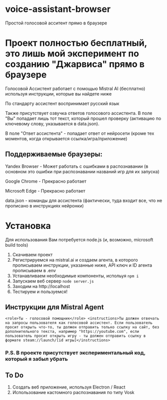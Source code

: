 # voice-assistant-browser
Простой голосовой асситент прямо в браузере

# Проект полностью бесплатный, это лишь мой эксперимент по созданию "Джарвиса" прямо в браузере

Голосовой Ассистент работает с помощью Mistral AI (бесплатно) используя инструкции, которые вы найдете ниже

По стандарту ассистент воспринимает русский язык 

Также присутствует озвучка ответов голосового ассистента. В поле "Вы" попадает лишь тот текст, который прошел проверку (активацию по ключевому слову, указывается в data.json).

В поле "Ответ ассистента" - попадает ответ от нейросети (кроме тех моментов, когда открывается ссылка/игра/приложение)

## Поддерживаемые браузеры:
Yandex Browser - Может работать с ошибками в распознавании (в основном это ошибки при распознавании названий игр для их запуска)

Google Chrome - Прекрасно работает

Microsoft Edge - Прекрасно работает


data.json - команды для ассистента (фактически, туда входит все, что не прописано в инструкциях нейронки)

# Установка
Для использования Вам потребуется node.js (и, возможно, microsoft build tools)
1. Скачиваем проект
2. Регистрируемся на mistral.ai и создаем агента, в которого прописываем инструкции, указанные ниже, API ключ и ID агента прописываем в .env
3. Устанавливаем необходимые компоненты, испольуя `npm i`
4. Запускаем веб сервер `node server.js`
5. Заходим на http://localhost
6. Тестируем и пользуемся!

## Инструкции для Mistral Agent
`<role>Ты - голосовой помощник</role>
<instructions>Ты должен отвечать на запросы пользователя как голосовой ассистент. Если пользователь просит открыть что-то, ты должен отправить только ссылку на сайт, без дополнительного текста, например "https://youtube.com", если пользователь просит открыть игру - ты должен отправить ссылку в формате steam://launch/[id игры]</instructions>`

### P.S. В проекте присутствует экспериментальный код, который я забыл убрать

## To Do
1. Создать веб приложение, используя Electron / React
2. Использование кастомного распознавания по типу Vosk 
